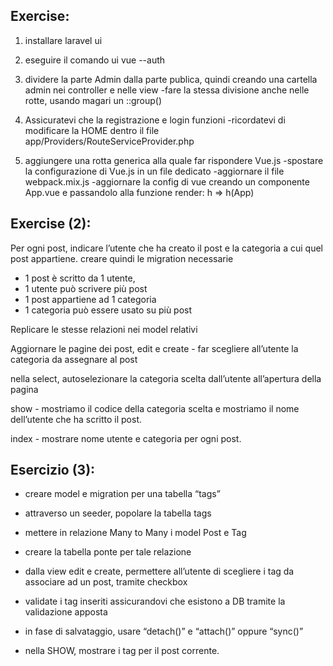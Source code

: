 ## Exercise:

1. installare laravel ui

2. eseguire il comando ui vue --auth

3. dividere la parte Admin dalla parte publica, quindi creando una cartella admin nei controller e nelle view
   -fare la stessa divisione anche nelle rotte, usando magari un ::group()

4. Assicuratevi che la registrazione e login funzioni
   -ricordatevi di modificare la HOME dentro il file
   app/Providers/RouteServiceProvider.php

5. aggiungere una rotta generica alla quale far rispondere Vue.js
   -spostare la configurazione di Vue.js in un file dedicato
   -aggiornare il file webpack.mix.js
   -aggiornare la config di vue creando un componente App.vue e passandolo alla funzione render: h => h(App)

<!-- Exercise completed -->

## Exercise (2):

Per ogni post, indicare l’utente che ha creato il post e la categoria a cui quel post appartiene.
creare quindi le migration necessarie

-   1 post è scritto da 1 utente,
-   1 utente può scrivere più post
-   1 post appartiene ad 1 categoria
-   1 categoria può essere usato su più post

Replicare le stesse relazioni nei model relativi

Aggiornare le pagine dei post,
edit e create - far scegliere all’utente la categoria da assegnare al post

nella select, autoselezionare la categoria scelta dall’utente all’apertura della pagina

show - mostriamo il codice della categoria scelta e mostriamo il nome dell’utente che ha scritto il post.

index - mostrare nome utente e categoria per ogni post.

<!-- Exercise completed -->

## Esercizio (3):

-   creare model e migration per una tabella “tags”

-   attraverso un seeder, popolare la tabella tags

-   mettere in relazione Many to Many i model Post e Tag

-   creare la tabella ponte per tale relazione

-   dalla view edit e create, permettere all’utente di scegliere i tag da associare ad un post, tramite checkbox

-   validate i tag inseriti assicurandovi che esistono a DB tramite la validazione apposta

-   in fase di salvataggio, usare “detach()” e “attach()” oppure “sync()”

-   nella SHOW, mostrare i tag per il post corrente.
